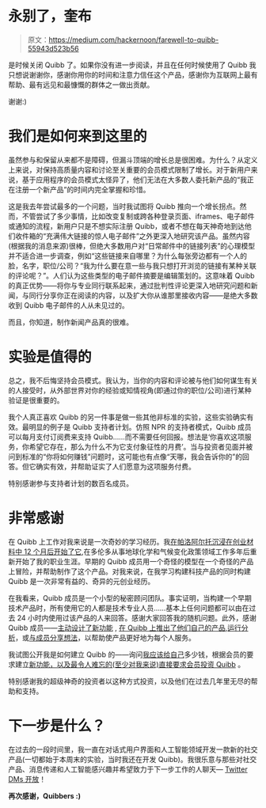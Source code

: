 # 永别了，奎布

> 原文：<https://medium.com/hackernoon/farewell-to-quibb-55943d523b56>

是时候关闭 Quibb 了。如果你没有进一步阅读，并且在任何时候使用了 Quibb 我只想说谢谢你，感谢你用你的时间和注意力信任这个产品，感谢你为互联网上最有帮助、最有远见和最慷慨的群体之一做出贡献。

谢谢:)

# 我们是如何来到这里的

虽然参与和保留从来都不是障碍，但漏斗顶端的增长总是很困难。为什么？从定义上来说，对保持高质量内容和讨论至关重要的会员模式限制了增长。对于新用户来说，基于应用程序的会员模式太怪异了，他们无法在大多数人委托新产品的“我正在注册一个新产品”的时间内完全掌握和珍惜。

这是我去年尝试最多的一个问题，当时我试图将 Quibb 推向一个增长拐点。然而，不管尝试了多少事情，比如改变复制或跨各种登录页面、iframes、电子邮件或通知的流程，新用户只是不想实际注册 Quibb，或者不想在每天神奇地到达他们收件箱的“充满伟大链接的惊人电子邮件”之外更深入地研究该产品。虽然内容(根据我的消息来源)很棒，但绝大多数用户对“日常邮件中的链接列表”的心理模型并不适合进一步调查，例如“这些链接来自哪里？为什么每张旁边都有一个人的脸，名字，职位/公司？“我为什么要在意一些与我只想打开浏览的链接有某种关联的评论呢？”。人们认为这些类型的电子邮件摘要是编辑策划的。这意味着 Quibb 的真正优势——将你与专业同行联系起来，通过批判性评论更深入地研究问题和新闻，与同行分享你正在阅读的内容，以及扩大你从谁那里接收内容——是绝大多数收到 Quibb 电子邮件的人从未见过的。

而且，你知道，制作新闻产品真的很难。

# 实验是值得的

总之，我不后悔坚持会员模式。我认为，当你的内容和评论被与他们如何谋生有关的人接受时，从外部世界对你的经验或知情视角(即通过你的职位/公司)进行某种验证是很重要的。

我个人真正喜欢 Quibb 的另一件事是做一些其他非标准的实验，这些实验确实有效。最明显的例子是 Quibb 支持者计划。仿照 NPR 的支持者模式，Quibb 成员可以每月支付订阅费来支持 Quibb……而不需要任何回报。想法是‘你喜欢这项服务，你希望它存在，那么为什么不为它支付象征性的月费’。当与投资者见面并被问到标准的“你将如何赚钱”问题时，这可能也有点像“天哪，我会告诉你的”的回答。但它确实有效，并帮助证实了人们愿意为这项服务付费。

特别感谢参与支持者计划的数百名成员。

# 非常感谢

在 Quibb 上工作对我来说是一次奇妙的学习经历。我[在帕洛阿尔托沉浸在创业材料中 12 个月后开始了它](http://quibb.com/links/quibb-s-first-month),在多伦多从事地球化学和气候变化政策领域工作多年后重新开始了我的职业生涯。早期的 Quibb 成员用一个奇怪的模型在一个奇怪的产品上冒险，并帮助制作了这个产品。对我来说，在我学习构建科技产品的同时构建 Quibb 是一次非常有益的、奇异的元创业经历。

在我看来，Quibb 成员是一个小型的秘密顾问团队。事实证明，当构建一个早期技术产品时，所有使用它的人都是技术专业人员……基本上任何问题都可以由在过去 24 小时内使用过该产品的人来回答。感谢大家回答我的随机问题。此外，感谢 Quibb 成员——[主动设计了新功能](http://quibb.com/links/design-for-a-public-quibb-profile) , [在 Quibb 上推出了他们自己的产品](http://quibb.com/links/announcing-product-hunt),[运行分析](http://quibb.com/links/if-quibb-is-about-comments-why-are-they-second-class-citizens-analysis)，或[与成员分享想法](http://quibb.com/links/building-a-stickier-quibb)，以帮助使产品更好地为每个人服务。

我试图公开我是如何建立 Quibb 的——询问[我应该给自己](http://quibb.com/links/let-s-talk-about-my-salary)多少钱，根据会员的要求建立[新功能，以及最令人难忘的(至少对我来说)直接要求会员](http://quibb.com/links/professional-connections-making-and-taking-intros)[投资 Quibb](http://quibb.com/links/update-quibb-friends-and-family-round) 。

特别感谢我的超级神奇的投资者以这种方式投资，以及他们在过去几年里无尽的帮助和支持。

# 下一步是什么？

在过去的一段时间里，我一直在对话式用户界面和人工智能领域开发一款新的社交产品(一切都始于本周末的实验，当时我还在开发 Quibb)。我很乐意与那些对社交产品、消息传递和人工智能感兴趣并希望致力于下一步工作的人聊天— [Twitter DMs 开放](https://twitter.com/sandimac)！

**再次感谢，Quibbers :)**